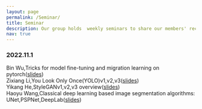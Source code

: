 ```yaml
---
layout: page
permalink: /Seminar/
title: Seminar
description: Our group holds  weekly seminars to share our members' recent research progress and discuss cutting-edge  research on machine learning and computer vision.
nav: true
---
```

### 2022.11.1
<font>Bin Wu,Tricks  for model fine-tuning and migration learning on pytorch(<a href="https://weiwangtrento.github.io/assets/pdf/example_pdf.pdf">slides</a>)</font><br/>
<font>Zixiang Li,You Look Only Once(YOLO)v1,v2,v3(<a href="https://weiwangtrento.github.io/assets/pdf/example_pdf.pdf">slides</a>)</font><br/>
<font>Yikang He,StyleGANv1,v2,v3 overview(<a href="https://weiwangtrento.github.io/assets/pdf/example_pdf.pdf">slides</a>)</font><br/>
<font>Haoyu Wang,Classical deep learning based image segmentation algorithms: UNet,PSPNet,DeepLab(<a href="https://weiwangtrento.github.io/assets/pdf/why1101.pdf.pdf">slides</a>)</font>
  
  

